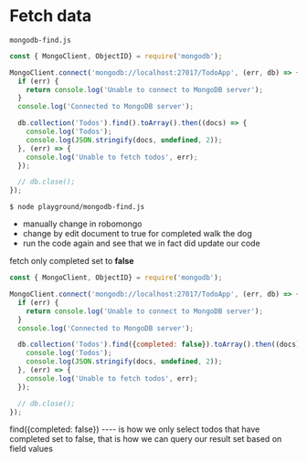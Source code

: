 # Fetch data
`mongodb-find.js`

```js
const { MongoClient, ObjectID} = require('mongodb');

MongoClient.connect('mongodb://localhost:27017/TodoApp', (err, db) => {
  if (err) {
    return console.log('Unable to connect to MongoDB server');
  }
  console.log('Connected to MongoDB server');

  db.collection('Todos').find().toArray().then((docs) => {
    console.log('Todos'); 
    console.log(JSON.stringify(docs, undefined, 2));
  }, (err) => {
    console.log('Unable to fetch todos', err);
  });

  // db.close();
});
```

`$ node playground/mongodb-find.js`

* manually change in robomongo
* change by edit document to true for completed walk the dog
* run the code again and see that we in fact did update our code

fetch only completed set to **false**

```js
const { MongoClient, ObjectID} = require('mongodb');

MongoClient.connect('mongodb://localhost:27017/TodoApp', (err, db) => {
  if (err) {
    return console.log('Unable to connect to MongoDB server');
  }
  console.log('Connected to MongoDB server');

  db.collection('Todos').find({completed: false}).toArray().then((docs) => {
    console.log('Todos'); 
    console.log(JSON.stringify(docs, undefined, 2));
  }, (err) => {
    console.log('Unable to fetch todos', err);
  });

  // db.close();
});
```

find({completed: false}) ---- is how we only select todos that have completed set to false, that is how we can query our result set based on field values
